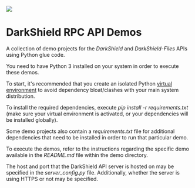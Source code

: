 ![](http://www.iri.com/blog/wp-content/uploads/2020/07/iri-darkshield-logo-200px-high.png)
# DarkShield RPC API Demos
A collection of demo projects for the *DarkShield* and *DarkShield-Files* APIs
using Python glue code.

You need to have Python 3 installed on your system in order to execute these demos.

To start, it's recommended that you create an isolated Python 
[virtual environment](https://virtualenv.pypa.io/en/stable/) to avoid dependency 
bloat/clashes with your main system distribution.

To install the required dependencies, execute *pip install -r requirements.txt* 
(make sure your virtual environment is activated, or your dependencies will 
be installed globally).

Some demo projects also contain a *requirements.txt* file for additional 
dependencies that need to be installed in order to run that particular demo.

To execute the demos, refer to the instructions regarding the specific demo available in the *README.md* file
within the demo directory.

The host and port that the DarkShield API server is hosted on may be specified in the *server_config.py* file.
Additionally, whether the server is using HTTPS or not may be specified.
